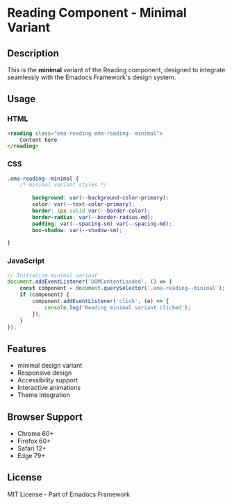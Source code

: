 # Reading Component - Minimal Variant

## Description
This is the **minimal** variant of the Reading component, designed to integrate seamlessly with the Emadocs Framework's design system.

## Usage

### HTML
```html
<reading class="ema-reading ema-reading--minimal">
    Content here
</reading>
```

### CSS
```css
.ema-reading--minimal {
    /* minimal variant styles */
    
        background: var(--background-color-primary);
        color: var(--text-color-primary);
        border: 1px solid var(--border-color);
        border-radius: var(--border-radius-md);
        padding: var(--spacing-sm) var(--spacing-md);
        box-shadow: var(--shadow-sm);
    
}
```

### JavaScript
```javascript
// Initialize minimal variant
document.addEventListener('DOMContentLoaded', () => {
    const component = document.querySelector('.ema-reading--minimal');
    if (component) {
        component.addEventListener('click', (e) => {
            console.log('Reading minimal variant clicked');
        });
    }
});
```

## Features
- minimal design variant
- Responsive design
- Accessibility support
- Interactive animations
- Theme integration

## Browser Support
- Chrome 60+
- Firefox 60+
- Safari 12+
- Edge 79+

## License
MIT License - Part of Emadocs Framework
